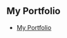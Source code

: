 My Portfolio
------------------

- [My Portfolio](https://eimercooney.github.io/eimearcooney/eimearcooney.html)

